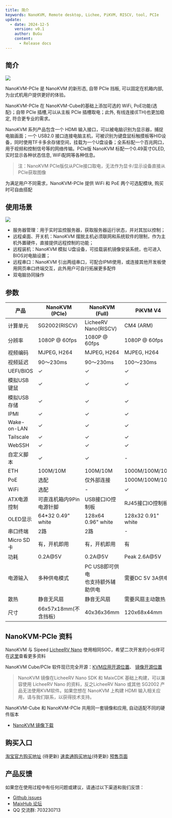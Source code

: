 ```yaml
---
title: 简介
keywords: NanoKVM, Remote desktop, Lichee, PiKVM, RISCV, tool, PCIe
update:
  - date: 2024-12-5
    version: v0.1
    author: BuGu
    content:
      - Release docs
---
```


## 简介

![](./../../../assets/NanoKVM/introduce/NanoKVM-PCIe.png)

NanoKVM-PCIe 是 NanoKVM 的新形态, 自带 PCIe 挡板, 可以固定在机箱内部, 为台式机用户提供更好的体验。

NanoKVM-PCIe 在 NanoKVM-Cube的基础上添加可选的 WiFi, PoE功能(选配)；自带 PCIe 插槽,可以从主板 PCIe 插槽取电；此外, 有线连接(ETH)也更加稳定, 符合更专业的需求。

NanoKVM 系列产品包含一个 HDMI 输入接口，可以被电脑识别为显示器，捕捉电脑画面；一个 USB2.0 接口连接电脑主机，可被识别为键盘鼠标触摸板等HID设备，同时使用TF卡多余存储空间，挂载为一个U盘设备；全系标配一个百兆网口，用于视频和控制信号等的网络传输。PCIe版 NanoKVM 标配一个0.49英寸OLED, 实时显示各种状态信息, WiFi配网等各种信息。

> 注：NanoKVM PCIe版仅从PCIe接口取电，无法作为显卡/显示设备直接从PCIe获取图像

为满足用户不同需求，NanoKVM-PCIe 提供 WiFi 和 PoE 两个可选配模块, 购买时可自由搭配

## 使用场景

![](./../../../assets/NanoKVM/introduce/web_ui.gif)

+ 服务器管理：用于实时监控服务器，获取服务器运行状态，并对其加以控制；
+ 远程桌面、开关机：NanoKVM 摆脱主机必须联网和系统软件的限制，作为主机外置硬件，直接提供远程控制的功能；
+ 远程装机：NanoKVM 模拟 U盘设备，可挂载装机镜像安装系统，也可进入BIOS对电脑设置；
+ 远程串口：NanoKVM 引出两组串口，可配合IPMI使用，或连接其他开发板使用网页串口终端交互，此外用户可自行拓展更多配件
+ 双电脑协同操作

## 参数

| 产品 | NanoKVM (PCIe) | NanoKVM (Full) | PiKVM V4 |
| --- | --- | --- | --- |
| 计算单元                | SG2002(RISCV) | LicheeRV Nano(RISCV) | CM4 (ARM) |
| 分辨率                  | 1080P @ 60fps | 1080P @ 60fps | 1080P @ 60fps |
| 视频编码                | MJPEG, H264 | MJPEG, H264 | MJPEG, H264 |
| 视频延迟                | 90～230ms | 90～230ms | 100～230ms |
| UEFI/BIOS               | ✓ | ✓ | ✓ |
| 模拟USB键鼠  | ✓ | ✓ | ✓ |
| 模拟USB存储  | ✓ | ✓ | ✓ |
| IPMI      | ✓ | ✓ | ✓ |
| Wake-on-LAN | ✓ | ✓ | ✓ |
| Tailscale | ✓ | ✓ | ✓ |
| WebSSH | ✓ | ✓ | ✓ |
| 自定义脚本 | ✓ | ✓ | - |
| ETH | 100M/10M | 100M/10M | 1000M/100M/10M |
| PoE | 选配 | 仅外部连接 | 1000M/100M/10M |
| WiFi | 选配 | - | ✓ |
| ATX电源控制 | 可直连机箱内9Pin电源针脚 | USB接口IO控制板 | RJ45接口IO控制板 |
| OLED显示 | 64*32 0.49" white | 128x64 0.96" white | 128x32 0.91" white |
| 串口终端 | 2路 | 2路 | - |
| Micro SD卡 | 有，开机即用 | 有，开机即用 | 有 |
| 功耗 | 0.2A@5V | 0.2A@5V | Peak 2.6A@5V |
| 电源输入 | 多种供电模式 | PC USB即可供电 <br> 也支持额外辅助供电 | 需要DC 5V 3A供电 |
| 散热 | 静音无风扇 | 静音无风扇 | 需要风扇主动散热 |
| 尺寸 | 66x57x18mm(不含挡板) | 40x36x36mm | 120x68x44mm |


## NanoKVM-PCIe 资料

NanoKVM 与 Sipeed [LicheeRV Nano](https://wiki.sipeed.com/hardware/zh/lichee/RV_Nano/1_intro.html) 使用相同SOC，希望二次开发的小伙伴可在[这里](https://wiki.sipeed.com/hardware/zh/kvm/NanoKVM/development.html)查看更多资料

NanoKVM Cube/PCIe 软件现已完全开源：[KVM应用开源位置](https://github.com/sipeed/NanoKVM)、 [镜像开源位置](https://github.com/sipeed/LicheeRV-Nano-Build/tree/NanoKVM)

> NanoKVM 镜像在LicheeRV Nano SDK 和 MaixCDK 基础上构建，可以兼容使用 LicheeRV Nano 的资料，反之LicheeRV Nano 或其他 SG2002 产品无法使用KVM软件。如果您想在 NanoKVM 上构建 HDMI 输入相关应用，请与我们联系，以获得技术支持。

NanoKVM-Cube 和 NanoKVM-PCIe 共用同一套镜像和应用, 自动适配不同的硬件版本

+ [NanoKVM 镜像下载](https://github.com/sipeed/NanoKVM/releases)

## 购买入口

[淘宝官方购买地址]() (待更新)
[速卖通购买地址]()(待更新)
[预售页面](https://sipeed.com/nanokvm/pcie)

## 产品反馈

如果您在使用过程中有任何问题或建议，请通过以下渠道和我们反馈：

+ [Github issues](https://github.com/sipeed/NanoKVM) 
+ [MaixHub 论坛](https://maixhub.com/discussion/nanokvm)
+ QQ 交流群: 703230713

